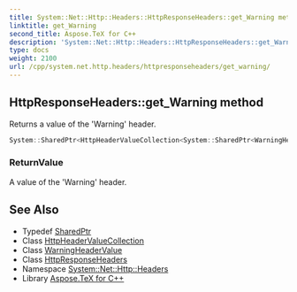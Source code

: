 ```yaml
---
title: System::Net::Http::Headers::HttpResponseHeaders::get_Warning method
linktitle: get_Warning
second_title: Aspose.TeX for C++
description: 'System::Net::Http::Headers::HttpResponseHeaders::get_Warning method. Returns a value of the ''Warning'' header in C++.'
type: docs
weight: 2100
url: /cpp/system.net.http.headers/httpresponseheaders/get_warning/
---
```

## HttpResponseHeaders::get_Warning method


Returns a value of the 'Warning' header.

```cpp
System::SharedPtr<HttpHeaderValueCollection<System::SharedPtr<WarningHeaderValue>>> System::Net::Http::Headers::HttpResponseHeaders::get_Warning()
```


### ReturnValue

A value of the 'Warning' header.

## See Also

* Typedef [SharedPtr](../../../system/sharedptr/)
* Class [HttpHeaderValueCollection](../../httpheadervaluecollection/)
* Class [WarningHeaderValue](../../warningheadervalue/)
* Class [HttpResponseHeaders](../)
* Namespace [System::Net::Http::Headers](../../)
* Library [Aspose.TeX for C++](../../../)
